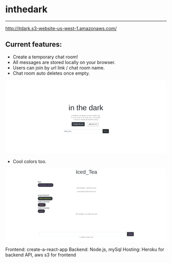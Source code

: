 # inthedark
-------------------------------
http://itdark.s3-website-us-west-1.amazonaws.com/


Current features:
--------------------
* Create a temporary chat room!
* All messages are stored locally on your browser.
* Users can join by url link / chat room name.
* Chat room auto deletes once empty.

![alt text](/inthedark/screenshots/1.png?raw=true)

* Cool colors too.

![alt text](/inthedark/screenshots/2.png?raw=true)

Frontend: create-a-react-app
Backend: Node.js, mySql
Hosting: Heroku for backend API, aws s3 for frontend
